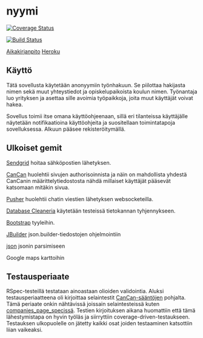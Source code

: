 # nyymi

[![Coverage Status](https://coveralls.io/repos/github/nyymiapp/nyymi/badge.svg?branch=master)](https://coveralls.io/github/nyymiapp/nyymi?branch=master)

[![Build Status](https://travis-ci.org/nyymiapp/nyymi.svg?branch=master)](https://travis-ci.org/nyymiapp/nyymi)

[Aikakirjanpito](https://docs.google.com/spreadsheets/d/1HR3h8OUmtGv9Rlxunj25JdfaotxLDICiaqsESHZKF8A/edit?usp=sharing) [Heroku](https://nyymi.herokuapp.com/)

## Käyttö
Tätä sovellusta käytetään anonyymiin työnhakuun. Se piilottaa hakijasta nimen sekä muut yhteystiedot ja opiskelupaikoista koulun nimen. Työnantaja luo yrityksen ja asettaa sille avoimia työpaikkoja, joita muut käyttäjät voivat hakea. 

Sovellus toimii itse omana käyttöohjeenaan, sillä eri tilanteissa käyttäjälle näytetään notifikaatioina käyttöohjeita ja suositellaan toimintatapoja sovelluksessa. Alkuun pääsee rekisteröitymällä. 

## Ulkoiset gemit

[Sendgrid](http://sendgrid.com/) hoitaa sähköpostien lähetyksen.

[CanCan](https://github.com/ryanb/cancan) huolehtii sivujen authorisoinnista ja näin on mahdollista yhdestä CanCanin määrittelytiedostosta nähdä millaiset käyttäjät pääsevät katsomaan mitäkin sivua.

[Pusher](https://pusher.com/) huolehtii chatin viestien lähetyksen websocketeilla. 

[Database Cleaneria](https://github.com/DatabaseCleaner/database_cleaner) käytetään testeissä tietokannan tyhjennykseen.

[Bootstrap](http://getbootstrap.com/components/) tyyleihin.

[JBuilder](https://github.com/rails/jbuilder) json.builder-tiedostojen ohjelmointiin

[json](https://rubygems.org/gems/json/versions/1.8.3) jsonin parsimiseen

Google maps karttoihin

## Testausperiaate

RSpec-testeillä testataan ainoastaan olioiden validointia. 
Aluksi testausperiaatteena oli kirjoittaa selaintestit [CanCan-sääntöjen](https://github.com/nyymiapp/nyymi/blob/master/app/models/ability.rb) pohjalta. Tämä periaate onkin nähtävissä joissain selaintesteissä kuten [companies_page_specissä](https://github.com/nyymiapp/nyymi/blob/master/spec/features/companies_page_spec.rb). Testien kirjoituksen aikana huomattiin että tämä lähestymistapa on hyvin työläs ja siirryttiin coverage-driven-testaukseen. Testauksen ulkopuolelle on jätetty kaikki osat joiden testaaminen katsottiin liian vaikeaksi. 


